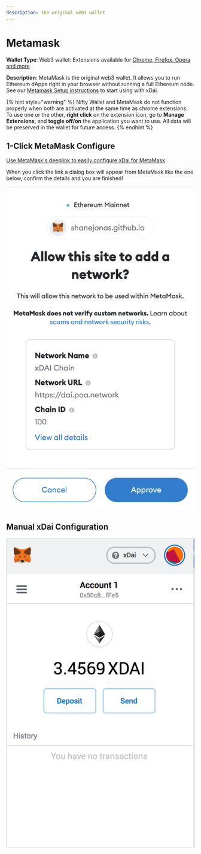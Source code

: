 ```yaml
---
description: The original web3 wallet
---
```


# Metamask

**Wallet Type**: Web3 wallet: Extensions available for [Chrome, Firefox, Opera and more](https://metamask.io/)

**Description**: MetaMask is the original web3 wallet. It allows you to run Ethereum dApps right in your browser without running a full Ethereum node. See our [Metamask Setup instructions](metamask-setup.md) to start using with xDai.

{% hint style="warning" %}
Nifty Wallet and MetaMask do not function properly when both are activated at the same time as chrome extensions. To use one or the other, **right click** on the extension icon, go to **Manage Extensions**, and **toggle off/on** the application you want to use. All data will be preserved in the wallet for future access.
{% endhint %}

## 1-Click MetaMask Configure

[Use MetaMask's deeplink to easily configure xDai for MetaMask](https://shanejonas.github.io/metamask-link/deep?method=wallet_addEthereumChain&params[0][chainId]=0x64&params[0][chainName]=xDAI%20Chain&params[0][rpcUrls][0]=https://dai.poa.network&params[0][iconUrls][0]=https://xdaichain.com/fake/example/url/xdai.svg&params[0][iconUrls][1]=https://xdaichain.com/fake/example/url/xdai.png&params[0][nativeCurrency][name]=xDAI&params[0][nativeCurrency][symbol]=xDAI&params[0][nativeCurrency][decimals]=18&params[0][blockExplorerUrls][0]=https://blockscout.com/poa/xdai/)

When you click the link a dialog box will appear from MetaMask like the one below, confirm the details and you are finished!

![MetaMask Chrome extension connected to the xDai chain](../../../.gitbook/assets/metamask-deeplink.png)

## Manual xDai Configuration

![MetaMask Chrome extension connected to the xDai chain](../../../.gitbook/assets/mm-ex2.png)

